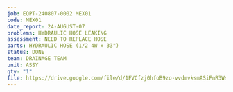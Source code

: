 ```yaml
---
job: EQPT-240807-0002 MEX01
code: MEX01
date_report: 24-AUGUST-07
problems: HYDRAULIC HOSE LEAKING
assessment: NEED TO REPLACE HOSE
parts: HYDRAULIC HOSE (1/2 4W x 33")
status: DONE
team: DRAINAGE TEAM
unit: ASSY
qty: "1"
file: https://drive.google.com/file/d/1FVCfzj0hfoB9zo-vvdmvksmASiFnR3Ws/view?usp=sharing
---
```

